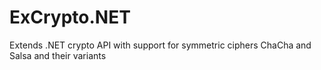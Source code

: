 # ExCrypto.NET
Extends .NET crypto API with support for symmetric ciphers ChaCha and Salsa and their variants
